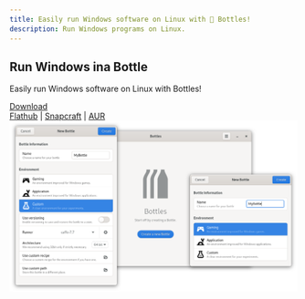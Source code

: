 ```yaml
---
title: Easily run Windows software on Linux with 🍷 Bottles!
description: Run Windows programs on Linux.
---
```


<section class="hero">
  <div class="container">
    <h1 class="animate__animated animate__fadeIn">Run Windows in<strong>a Bottle</strong></h1>
    <p>Easily run Windows software on Linux with Bottles!</p>
    <a class="button" href="/download" title="Download Bottles">Download</a>
    <div class="more-links">
      <a href="https://flathub.org/apps/details/com.usebottles.bottles">Flathub</a> | 
      <a href="https://snapcraft.io/bottles">Snapcraft</a> | 
      <a href="https://aur.archlinux.org/packages/bottles/">AUR</a>
    </div>
    <img class="animate__animated animate__fadeInUp" src="https://raw.githubusercontent.com/bottlesdevs/Bottles/master/screenshot.png" />
  </div>
</section>
